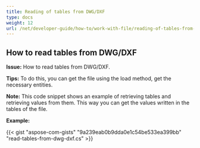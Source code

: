 ```yaml
---
title: Reading of tables from DWG/DXF
type: docs
weight: 12
url: /net/developer-guide/how-to/work-with-file/reading-of-tables-from-dwg-dxf/
---
```


## **How to read tables from DWG/DXF**

**Issue:** How to read tables from DWG/DXF.

**Tips:** To do this, you can get the file using the load method, get the necessary entities.

**Note:** This code snippet shows an example of retrieving tables and retrieving values from them. This way you can get the values written in the tables of the file.

**Example:**

{{< gist "aspose-com-gists" "9a239eab0b9dda0e1c54be533ea399bb" "read-tables-from-dwg-dxf.cs" >}}
